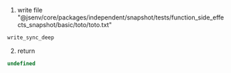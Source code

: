 1. write file "@jsenv/core/packages/independent/snapshot/tests/function_side_effects_snapshot/basic/toto/toto.txt"
```txt
write_sync_deep
```

2. return
```js
undefined
```